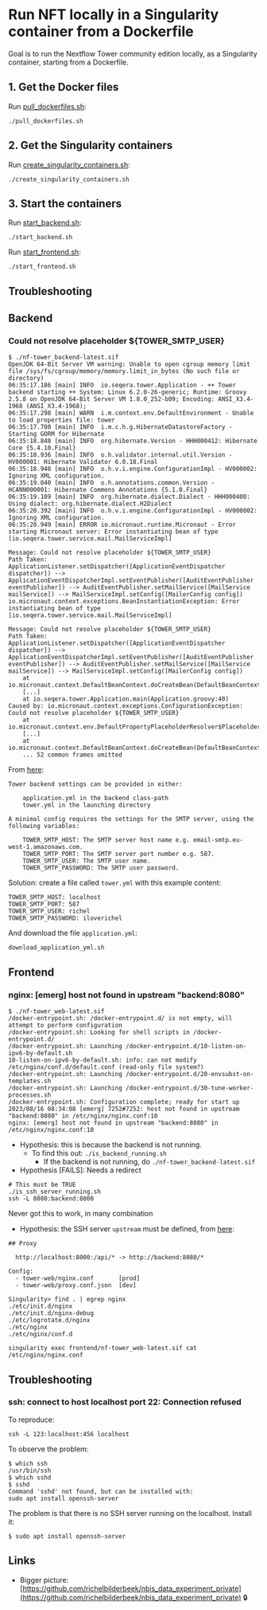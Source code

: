 # Run NFT locally in a Singularity container from a Dockerfile

Goal is to run the Nextflow Tower community edition locally,
as a Singularity container,
starting from a Dockerfile.

## 1. Get the Docker files

Run [pull_dockerfiles.sh](pull_dockerfiles.sh):

```
./pull_dockerfiles.sh
```

## 2. Get the Singularity containers

Run [create_singularity_containers.sh](create_singularity_containers.sh):

```
./create_singularity_containers.sh
```

## 3. Start the containers

Run [start_backend.sh](start_backend.sh):

```
./start_backend.sh
```

Run [start_frontend.sh](start_frontend.sh):

```
./start_frontend.sh
```

## Troubleshooting

## Backend

### Could not resolve placeholder ${TOWER_SMTP_USER}

```
$ ./nf-tower_backend-latest.sif 
OpenJDK 64-Bit Server VM warning: Unable to open cgroup memory limit file /sys/fs/cgroup/memory/memory.limit_in_bytes (No such file or directory)
06:35:17.186 [main] INFO  io.seqera.tower.Application - ++ Tower backend starting ++ System: Linux 6.2.0-26-generic; Runtime: Groovy 2.5.8 on OpenJDK 64-Bit Server VM 1.8.0_252-b09; Encoding: ANSI_X3.4-1968 (ANSI_X3.4-1968); 
06:35:17.298 [main] WARN  i.m.context.env.DefaultEnvironment - Unable to load properties file: tower
06:35:17.780 [main] INFO  i.m.c.h.g.HibernateDatastoreFactory - Starting GORM for Hibernate
06:35:18.848 [main] INFO  org.hibernate.Version - HHH000412: Hibernate Core {5.4.10.Final}
06:35:18.936 [main] INFO  o.h.validator.internal.util.Version - HV000001: Hibernate Validator 6.0.18.Final
06:35:18.948 [main] INFO  o.h.v.i.engine.ConfigurationImpl - HV000002: Ignoring XML configuration.
06:35:19.040 [main] INFO  o.h.annotations.common.Version - HCANN000001: Hibernate Commons Annotations {5.1.0.Final}
06:35:19.109 [main] INFO  org.hibernate.dialect.Dialect - HHH000400: Using dialect: org.hibernate.dialect.H2Dialect
06:35:20.392 [main] INFO  o.h.v.i.engine.ConfigurationImpl - HV000002: Ignoring XML configuration.
06:35:20.949 [main] ERROR io.micronaut.runtime.Micronaut - Error starting Micronaut server: Error instantiating bean of type  [io.seqera.tower.service.mail.MailServiceImpl]

Message: Could not resolve placeholder ${TOWER_SMTP_USER}
Path Taken: ApplicationListener.setDispatcher([ApplicationEventDispatcher dispatcher]) --> ApplicationEventDispatcherImpl.setEventPublisher([AuditEventPublisher eventPublisher]) --> AuditEventPublisher.setMailService([MailService mailService]) --> MailServiceImpl.setConfig([MailerConfig config])
io.micronaut.context.exceptions.BeanInstantiationException: Error instantiating bean of type  [io.seqera.tower.service.mail.MailServiceImpl]

Message: Could not resolve placeholder ${TOWER_SMTP_USER}
Path Taken: ApplicationListener.setDispatcher([ApplicationEventDispatcher dispatcher]) --> ApplicationEventDispatcherImpl.setEventPublisher([AuditEventPublisher eventPublisher]) --> AuditEventPublisher.setMailService([MailService mailService]) --> MailServiceImpl.setConfig([MailerConfig config])
	at io.micronaut.context.DefaultBeanContext.doCreateBean(DefaultBeanContext.java:1719)
	[...]
	at io.seqera.tower.Application.main(Application.groovy:40)
Caused by: io.micronaut.context.exceptions.ConfigurationException: Could not resolve placeholder ${TOWER_SMTP_USER}
	at io.micronaut.context.env.DefaultPropertyPlaceholderResolver$PlaceholderSegment.getValue(DefaultPropertyPlaceholderResolver.java:283)
	[...]
	at io.micronaut.context.DefaultBeanContext.doCreateBean(DefaultBeanContext.java:1693)
	... 52 common frames omitted
```

From [here](https://github.com/seqeralabs/nf-tower/tree/master#backend-settings):

```
Tower backend settings can be provided in either:

    application.yml in the backend class-path
    tower.yml in the launching directory

A minimal config requires the settings for the SMTP server, using the following variables:

    TOWER_SMTP_HOST: The SMTP server host name e.g. email-smtp.eu-west-1.amazonaws.com.
    TOWER_SMTP_PORT: The SMTP server port number e.g. 587.
    TOWER_SMTP_USER: The SMTP user name.
    TOWER_SMTP_PASSWORD: The SMTP user password.

```

Solution: create a file called `tower.yml` with this example content:

```
TOWER_SMTP_HOST: localhost
TOWER_SMTP_PORT: 587
TOWER_SMTP_USER: richel
TOWER_SMTP_PASSWORD: iloverichel
```

And download the file `application.yml`:

```
download_application_yml.sh
```


## Frontend

### nginx: [emerg] host not found in upstream "backend:8080"

```
$ ./nf-tower_web-latest.sif 
/docker-entrypoint.sh: /docker-entrypoint.d/ is not empty, will attempt to perform configuration
/docker-entrypoint.sh: Looking for shell scripts in /docker-entrypoint.d/
/docker-entrypoint.sh: Launching /docker-entrypoint.d/10-listen-on-ipv6-by-default.sh
10-listen-on-ipv6-by-default.sh: info: can not modify /etc/nginx/conf.d/default.conf (read-only file system?)
/docker-entrypoint.sh: Launching /docker-entrypoint.d/20-envsubst-on-templates.sh
/docker-entrypoint.sh: Launching /docker-entrypoint.d/30-tune-worker-processes.sh
/docker-entrypoint.sh: Configuration complete; ready for start up
2023/08/16 08:34:08 [emerg] 7252#7252: host not found in upstream "backend:8080" in /etc/nginx/nginx.conf:10
nginx: [emerg] host not found in upstream "backend:8080" in /etc/nginx/nginx.conf:10
```

 * Hypothesis: this is because the backend is not running.
   * To find this out: `./is_backend_running.sh`
     * If the backend is not running, do `./nf-tower_backend-latest.sif`
 * Hypothesis [FAILS]: Needs a redirect

```
# This must be TRUE
./is_ssh_server_running.sh
ssh -L 8080:backend:8000
```

Never got this to work, in many combination

 * Hypothesis: the SSH server `upstream` must be defined, from [here](https://github.com/seqeralabs/nf-tower/blob/6e483c48633106f0e157278a94ee74710abe0353/COMPONENTS.md?plain=1#L15):

```
## Proxy 

  http://localhost:8000:/api/* -> http://backend:8080/*  

Config: 
  - tower-web/nginx.conf       [prod]
  - tower-web/proxy.conf.json  [dev]
```



```
Singularity> find . | egrep nginx
./etc/init.d/nginx
./etc/init.d/nginx-debug
./etc/logrotate.d/nginx
./etc/nginx
./etc/nginx/conf.d
```

```
singularity exec frontend/nf-tower_web-latest.sif cat /etc/nginx/nginx.conf
```

## Troubleshooting


### ssh: connect to host localhost port 22: Connection refused

To reproduce:

```
ssh -L 123:localhost:456 localhost
```

To observe the problem:

```
$ which ssh
/usr/bin/ssh
$ which sshd
$ sshd
Command 'sshd' not found, but can be installed with:
sudo apt install openssh-server
```

The problem is that there is no SSH server running on the localhost.
Install it:

```
$ sudo apt install openssh-server
```

## Links

 * Bigger picture: [https://github.com/richelbilderbeek/nbis_data_experiment_private](https://github.com/richelbilderbeek/nbis_data_experiment_private) :lock:
